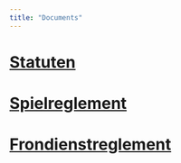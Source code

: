 ```yaml
---
title: "Documents"
---
```


# [Statuten](/pdf/statuten.pdf)

# [Spielreglement](/pdf/spielreglement.pdf)

# [Frondienstreglement](/pdf/frondienstreglement.pdf)
